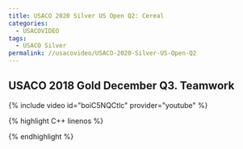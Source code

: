 ```yaml
---
title: USACO 2020 Silver US Open Q2: Cereal
categories:
  - USACOVIDEO
tags:
  - USACO Silver
permalink: //usacovideo/USACO-2020-Silver-US-Open-Q2
---
```

  
## USACO 2018 Gold December Q3. Teamwork
  
{% include video id="boiC5NQCtlc" provider="youtube" %}
  
  
{% highlight C++ linenos %}
  
{% endhighlight %}  

